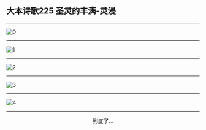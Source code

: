 
## 大本诗歌225 圣灵的丰满-灵浸
        
<div id="aplayer0"></div>

---

<img alt="0" data-original="/data/d0224/0.png">

---

<img alt="1" data-original="/data/d0224/1.png">

---

<img alt="2" data-original="/data/d0224/2.png">

---

<img alt="3" data-original="/data/d0224/3.png">

---

<img alt="4" data-original="/data/d0224/4.png">

---

<p style="text-align: center">到底了...</p>

<script src="/js/dist-view.js"></script>

<script>
MAIN.id = 'd0224';
        
const ap0 = new APlayer({
    container: document.getElementById('aplayer0'),
    volume: 1,
    loop: 'none',
    preload: 'none',
    audio: [{
        name: '大本诗歌225.mp3',
        artist: '大本诗歌',
        url: 'https://res.wx.qq.com/voice/getvoice?mediaid=MzI0NTk3MDM5M18yMjQ3NDkwMzU0',
        cover: '/favicon'
    }]
});
</script>
